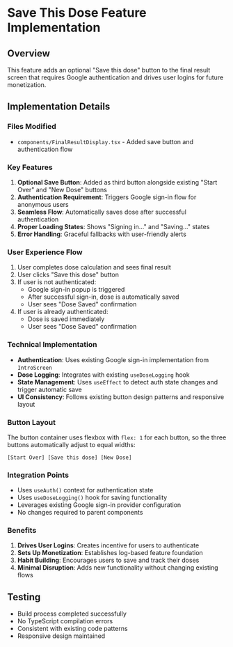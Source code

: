 # Save This Dose Feature Implementation

## Overview
This feature adds an optional "Save this dose" button to the final result screen that requires Google authentication and drives user logins for future monetization.

## Implementation Details

### Files Modified
- `components/FinalResultDisplay.tsx` - Added save button and authentication flow

### Key Features
1. **Optional Save Button**: Added as third button alongside existing "Start Over" and "New Dose" buttons
2. **Authentication Requirement**: Triggers Google sign-in flow for anonymous users
3. **Seamless Flow**: Automatically saves dose after successful authentication
4. **Proper Loading States**: Shows "Signing in..." and "Saving..." states
5. **Error Handling**: Graceful fallbacks with user-friendly alerts

### User Experience Flow
1. User completes dose calculation and sees final result
2. User clicks "Save this dose" button
3. If user is not authenticated:
   - Google sign-in popup is triggered
   - After successful sign-in, dose is automatically saved
   - User sees "Dose Saved" confirmation
4. If user is already authenticated:
   - Dose is saved immediately
   - User sees "Dose Saved" confirmation

### Technical Implementation
- **Authentication**: Uses existing Google sign-in implementation from `IntroScreen`
- **Dose Logging**: Integrates with existing `useDoseLogging` hook
- **State Management**: Uses `useEffect` to detect auth state changes and trigger automatic save
- **UI Consistency**: Follows existing button design patterns and responsive layout

### Button Layout
The button container uses flexbox with `flex: 1` for each button, so the three buttons automatically adjust to equal widths:
```
[Start Over] [Save this dose] [New Dose]
```

### Integration Points
- Uses `useAuth()` context for authentication state
- Uses `useDoseLogging()` hook for saving functionality
- Leverages existing Google sign-in provider configuration
- No changes required to parent components

### Benefits
1. **Drives User Logins**: Creates incentive for users to authenticate
2. **Sets Up Monetization**: Establishes log-based feature foundation
3. **Habit Building**: Encourages users to save and track their doses
4. **Minimal Disruption**: Adds new functionality without changing existing flows

## Testing
- Build process completed successfully
- No TypeScript compilation errors
- Consistent with existing code patterns
- Responsive design maintained